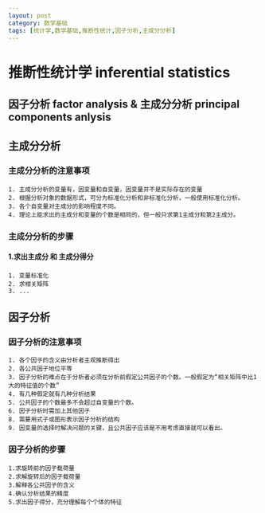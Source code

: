 ```yaml
---
layout: post
category: 数学基础
tags: [统计学,数学基础,推断性统计,因子分析,主成分分析]
---
```


推断性统计学 inferential statistics
==============

## 因子分析 factor analysis & 主成分分析 principal components anlysis

## 主成分分析

### 主成分分析的注意事项

	1. 主成分分析的变量有，因变量和自变量，因变量并不是实际存在的变量
	2. 根据分析对象的数据形式，可分为标准化分析和非标准化分析，一般使用标准化分析。
	3. 各个自变量对主成分的影响程度不同。
	4. 理论上能求出的主成分和变量的个数是相同的，但一般只求第1主成分和第2主成分。

### 主成分分析的步骤

#### 1.求出主成分 和 主成分得分

	1. 变量标准化
	2. 求相关矩阵
	3. ... 

## 因子分析

### 因子分析的注意事项

	1. 各个因子的含义由分析者主观推断得出
	2. 各公共因子地位平等
	3. 因子分析的难点在于分析者必须在分析前假定公共因子的个数。一般假定为“相关矩阵中比1大的特征值的个数”
	4. 有几种假定就有几种分析结果
	5. 公共因子的个数最多不会超过自变量的个数。
	6. 因子分析时需加上其他因子
	8. 需要用式子或图形表示因子分析的结构
	9. 因变量的选择时解决问题的关键，且公共因子应该是不用考虑直接就可以看出。

### 因子分析的步骤

	1.求旋转前的因子载荷量
	2.求解旋转后的因子载荷量
	3.解释各公共因子的含义
	4.确认分析结果的精度
	5.求出因子得分，充分理解每个个体的特征

### 


